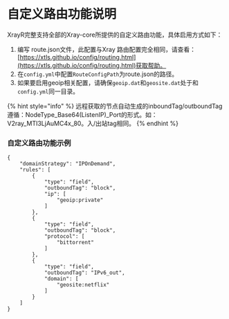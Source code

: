 # 自定义路由功能说明

XrayR完整支持全部的Xray-core所提供的自定义路由功能，具体启用方式如下：

1. 编写 route.json文件，此配置与Xray 路由配置完全相同，请查看：[https://xtls.github.io/config/routing.html](https://xtls.github.io/config/routing.html)获取帮助。
2. 在`config.yml`中配置`RouteConfigPath`为route.json的路径。
3. 如果要启用geoip相关配置，请确保`geoip.dat`和`geosite.dat`处于和`config.yml`同一目录。

{% hint style="info" %}
远程获取的节点自动生成的inboundTag/outboundTag遵循：NodeType\_Base64(ListenIP)\_Port的形式。如：V2ray\_MTI3LjAuMC4x\_80。入/出站tag相同。
{% endhint %}

### 自定义路由功能示例

```text
{
    "domainStrategy": "IPOnDemand",
    "rules": [
        {
            "type": "field",
            "outboundTag": "block",
            "ip": [
                "geoip:private"
            ]
        },
        {
            "type": "field",
            "outboundTag": "block",
            "protocol": [
                "bittorrent"
            ]
        },
        {
            "type": "field",
            "outboundTag": "IPv6_out",
            "domain": [
                "geosite:netflix"
            ]
        }
    ]
}
```

